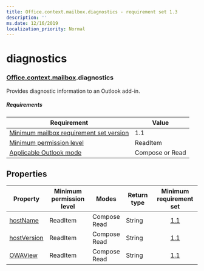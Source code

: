 ```yaml
---
title: Office.context.mailbox.diagnostics - requirement set 1.3
description: ''
ms.date: 12/16/2019
localization_priority: Normal
---
```


# diagnostics

### [Office](office.md)[.context](office.context.md)[.mailbox](office.context.mailbox.md).diagnostics

Provides diagnostic information to an Outlook add-in.

##### Requirements

|Requirement| Value|
|---|---|
|[Minimum mailbox requirement set version](../../requirement-sets/outlook-api-requirement-sets.md)| 1.1|
|[Minimum permission level](../../../outlook/understanding-outlook-add-in-permissions.md)| ReadItem|
|[Applicable Outlook mode](../../../outlook/outlook-add-ins-overview.md#extension-points)| Compose or Read|

## Properties

| Property | Minimum<br>permission level | Modes | Return type | Minimum<br>requirement set |
|---|---|---|---|:---:|
| [hostName](/javascript/api/outlook/office.diagnostics?view=outlook-js-1.3#hostname) | ReadItem | Compose<br>Read | String | [1.1](../requirement-set-1.1/outlook-requirement-set-1.1.md) |
| [hostVersion](/javascript/api/outlook/office.diagnostics?view=outlook-js-1.3#hostversion) | ReadItem | Compose<br>Read | String | [1.1](../requirement-set-1.1/outlook-requirement-set-1.1.md) |
| [OWAView](/javascript/api/outlook/office.diagnostics?view=outlook-js-1.3#owaview) | ReadItem | Compose<br>Read | String | [1.1](../requirement-set-1.1/outlook-requirement-set-1.1.md) |
